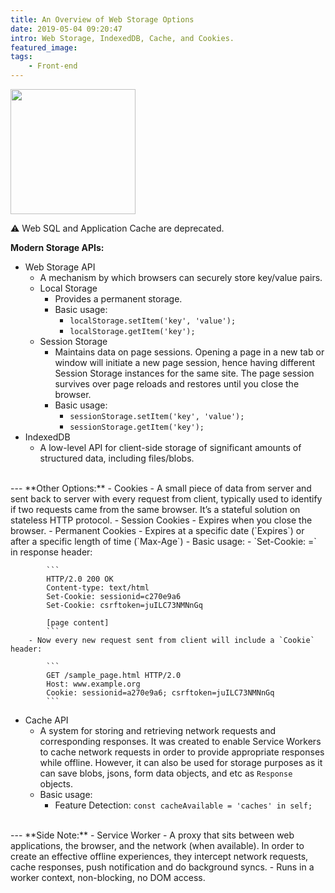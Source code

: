 ```yaml
---
title: An Overview of Web Storage Options
date: 2019-05-04 09:20:47
intro: Web Storage, IndexedDB, Cache, and Cookies.
featured_image:
tags: 
    - Front-end
---
```


<img src="web-storage-options.png" width="200px">

⚠️ Web SQL and Application Cache are deprecated.
<br/>

**Modern Storage APIs:**
- Web Storage API
    - A mechanism by which browsers can securely store key/value pairs.
    - Local Storage
        - Provides a permanent storage.
        - Basic usage:
            - `localStorage.setItem('key', 'value');`
            - `localStorage.getItem('key');`
    - Session Storage
        - Maintains data on page sessions. Opening a page in a new tab or window will initiate a new page session, hence having different Session Storage instances for the same site. The page session survives over page reloads and restores until you close the browser. 
        - Basic usage:
            - `sessionStorage.setItem('key', 'value');`
            - `sessionStorage.getItem('key');`
- IndexedDB
    - A low-level API for client-side storage of significant amounts of structured data, including files/blobs. 
<br/>
--- 
**Other Options:**
- Cookies
    - A small piece of data from server and sent back to server with every request from client, typically used to identify if two requests came from the same browser. It’s a stateful solution on stateless HTTP protocol. 
    - Session Cookies
        - Expires when you close the browser.
    - Permanent Cookies
        - Expires at a specific date (`Expires`) or after a specific length of time (`Max-Age`)
    - Basic usage:
        - `Set-Cookie: <name>=<value>` in response header: 
        
            ```
            HTTP/2.0 200 OK
            Content-type: text/html
            Set-Cookie: sessionid=c270e9a6
            Set-Cookie: csrftoken=juILC73NMNnGq

            [page content]
            ```
        - Now every new request sent from client will include a `Cookie` header:

            ```
            GET /sample_page.html HTTP/2.0
            Host: www.example.org
            Cookie: sessionid=a270e9a6; csrftoken=juILC73NMNnGq
            ```
- Cache API
    - A system for storing and retrieving network requests and corresponding responses. It was created to enable Service Workers to cache network requests in order to provide appropriate responses while offline. However, it can also be used for storage purposes as it can save blobs, jsons, form data objects, and etc as `Response` objects. 
    - Basic usage:
        - Feature Detection: `const cacheAvailable = 'caches' in self;`
<br/>
---
**Side Note:**
- Service Worker
    - A proxy that sits between web applications, the browser, and the network (when available). In order to create an effective offline experiences, they intercept network requests, cache responses, push notification and do background syncs. 
    - Runs in a worker context, non-blocking, no DOM access. 